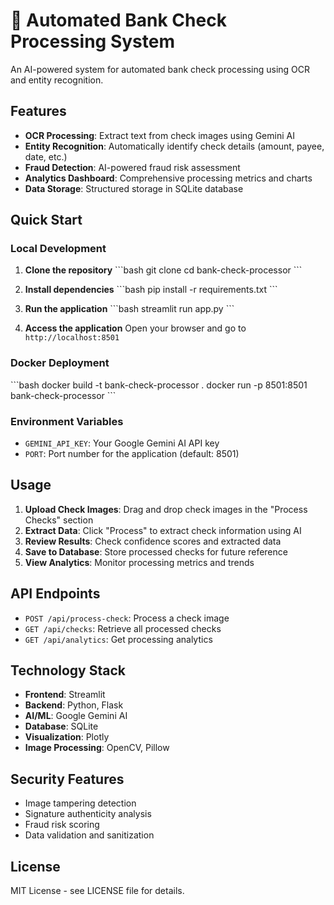 # 🏦 Automated Bank Check Processing System

An AI-powered system for automated bank check processing using OCR and entity recognition.

## Features

- **OCR Processing**: Extract text from check images using Gemini AI
- **Entity Recognition**: Automatically identify check details (amount, payee, date, etc.)
- **Fraud Detection**: AI-powered fraud risk assessment
- **Analytics Dashboard**: Comprehensive processing metrics and charts
- **Data Storage**: Structured storage in SQLite database

## Quick Start

### Local Development

1. **Clone the repository**
\`\`\`bash
git clone <repository-url>
cd bank-check-processor
\`\`\`

2. **Install dependencies**
\`\`\`bash
pip install -r requirements.txt
\`\`\`

3. **Run the application**
\`\`\`bash
streamlit run app.py
\`\`\`

4. **Access the application**
Open your browser and go to `http://localhost:8501`

### Docker Deployment

\`\`\`bash
docker build -t bank-check-processor .
docker run -p 8501:8501 bank-check-processor
\`\`\`

### Environment Variables

- `GEMINI_API_KEY`: Your Google Gemini AI API key
- `PORT`: Port number for the application (default: 8501)

## Usage

1. **Upload Check Images**: Drag and drop check images in the "Process Checks" section
2. **Extract Data**: Click "Process" to extract check information using AI
3. **Review Results**: Check confidence scores and extracted data
4. **Save to Database**: Store processed checks for future reference
5. **View Analytics**: Monitor processing metrics and trends

## API Endpoints

- `POST /api/process-check`: Process a check image
- `GET /api/checks`: Retrieve all processed checks
- `GET /api/analytics`: Get processing analytics

## Technology Stack

- **Frontend**: Streamlit
- **Backend**: Python, Flask
- **AI/ML**: Google Gemini AI
- **Database**: SQLite
- **Visualization**: Plotly
- **Image Processing**: OpenCV, Pillow

## Security Features

- Image tampering detection
- Signature authenticity analysis
- Fraud risk scoring
- Data validation and sanitization

## License

MIT License - see LICENSE file for details.
